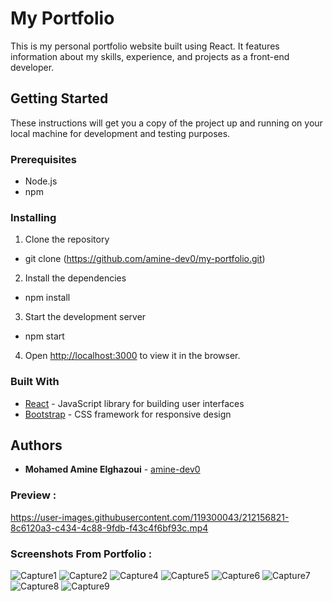 # My Portfolio

This is my personal portfolio website built using React. It features information about my skills, experience, and projects as a front-end developer.

## Getting Started

These instructions will get you a copy of the project up and running on your local machine for development and testing purposes.

### Prerequisites

- Node.js
- npm

### Installing

1. Clone the repository
- git clone (https://github.com/amine-dev0/my-portfolio.git)

2. Install the dependencies
- npm install

3. Start the development server
- npm start

4. Open [http://localhost:3000](http://localhost:3000) to view it in the browser.

### Built With

- [React](https://reactjs.org/) - JavaScript library for building user interfaces
- [Bootstrap](https://getbootstrap.com/) - CSS framework for responsive design

## Authors

- **Mohamed Amine Elghazoui** - [amine-dev0](https://github.com/amine-dev0)

### Preview : 
https://user-images.githubusercontent.com/119300043/212156821-8c6120a3-c434-4c88-9fdb-f43c4f6bf93c.mp4

### Screenshots From Portfolio : 
![Capture1](https://user-images.githubusercontent.com/119300043/212168892-a4016765-5e74-4901-83fb-7400c88afb7d.PNG)
![Capture2](https://user-images.githubusercontent.com/119300043/212168909-b769c3bd-4870-4c7d-ac1d-ce9aa4c936c9.PNG)
![Capture4](https://user-images.githubusercontent.com/119300043/212168913-0c3ea4d7-ff94-423b-978e-4fed3c13e019.PNG)
![Capture5](https://user-images.githubusercontent.com/119300043/212168916-2de66de4-e9d3-4ae3-912e-568ace56e78d.PNG)
![Capture6](https://user-images.githubusercontent.com/119300043/212168920-cb81e267-73ab-4a77-a083-3189221dbbcb.PNG)
![Capture7](https://user-images.githubusercontent.com/119300043/212168928-6b5d0284-edb4-45c5-96c7-2004aed0d3b2.PNG)
![Capture8](https://user-images.githubusercontent.com/119300043/212168932-4442556e-48fd-4a81-bf3c-58edb4f2b099.PNG)
![Capture9](https://user-images.githubusercontent.com/119300043/212168935-fc2901d3-684f-4387-b7b8-fda4f1d16c46.PNG)

